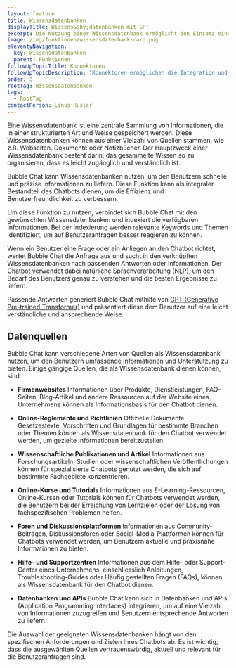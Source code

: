 ```yaml
---
layout: feature
title: Wissensdatenbanken
displayTitle: Wissens&shy;datenbanken mit GPT
excerpt: Die Nutzung einer Wissensdatenbank ermöglicht den Einsatz eines Chatbots mit minimalem Aufwand. Der Chatbot weiss sofort Bescheid über eine Fülle von Informationen und generiert mit GPT automatisch Antworten.
image: /img/funktionen/wissensdatenbank-card.png
eleventyNavigation:
  key: Wissensdatenbanken
  parent: Funktionen
followUpTopicTitle: Konnektoren
followUpTopicDescription: "Konnektoren ermöglichen die Integration und den Zugriff auf externe Wissensdatenbanken.<br/>Bubble Chat stellt eine Reihe von Konnektoren zur Verfügung:"
order: 3
rootTag: Wissensdatenbanken
tags:
  - RootTag
contactPerson: Linus Hüsler
---
```


Eine Wissensdatenbank ist eine zentrale Sammlung von Informationen, die in einer strukturierten Art und Weise gespeichert werden. Diese Wissensdatenbanken können aus einer Vielzahl von Quellen stammen, wie z.B. Webseiten, Dokumente oder Notizbücher. Der Hauptzweck einer Wissensdatenbank besteht darin, das gesammelte Wissen so zu organisieren, dass es leicht zugänglich und verständlich ist.

Bubble Chat kann Wissensdatenbanken nutzen, um den Benutzern schnelle und präzise Informationen zu liefern. Diese Funktion kann als integraler Bestandteil des Chatbots dienen, um die Effizienz und Benutzerfreundlichkeit zu verbessern. 

Um diese Funktion zu nutzen, verbindet sich Bubble Chat mit den gewünschten Wissensdatenbanken und indexiert die verfügbaren Informationen. Bei der Indexierung werden relevante Keywords und Themen identifiziert, um auf Benutzeranfragen besser reagieren zu können. 

Wenn ein Benutzer eine Frage oder ein Anliegen an den Chatbot richtet, wertet Bubble Chat die Anfrage aus und sucht in den verknüpften Wissensdatenbanken nach passenden Antworten oder Informationen. Der Chatbot verwendet dabei natürliche Sprachverarbeitung ([NLP](/funktionen/nlp/)), um den Bedarf des Benutzers genau zu verstehen und die besten Ergebnisse zu liefern. 

Passende Antworten generiert Bubble Chat mithilfe von [GPT (Generative Pre-trained Transformer)](/blog/chatgpt/) und präsentiert diese dem Benutzer auf eine leicht verständliche und ansprechende Weise.

## Datenquellen

Bubble Chat kann verschiedene Arten von Quellen als Wissensdatenbank nutzen, um den Benutzern umfassende Informationen und Unterstützung zu bieten. Einige gängige Quellen, die als Wissensdatenbank dienen können, sind:

- **Firmenwebsites**
  Informationen über Produkte, Dienstleistungen, FAQ-Seiten, Blog-Artikel und andere Ressourcen auf der Website eines Unternehmens können als Informationsbasis für den Chatbot dienen.

- **Online-Reglemente und Richtlinien**
  Offizielle Dokumente, Gesetzestexte, Vorschriften und Grundlagen für bestimmte Branchen oder Themen können als Wissensdatenbank für den Chatbot verwendet werden, um gezielte Informationen bereitzustellen.

- **Wissenschaftliche Publikationen und Artikel**
  Informationen aus Forschungsartikeln, Studien oder wissenschaftlichen Veröffentlichungen können für spezialisierte Chatbots genutzt werden, die sich auf bestimmte Fachgebiete konzentrieren.

- **Online-Kurse und Tutorials**
  Informationen aus E-Learning-Ressourcen, Online-Kursen oder Tutorials können für Chatbots verwendet werden, die Benutzern bei der Erreichung von Lernzielen oder der Lösung von fachspezifischen Problemen helfen.

- **Foren und Diskussionsplattformen**
  Informationen aus Community-Beiträgen, Diskussionsforen oder Social-Media-Plattformen können für Chatbots verwendet werden, um Benutzern aktuelle und praxisnahe Informationen zu bieten.

- **Hilfe- und Supportzentren**
  Informationen aus dem Hilfe- oder Support-Center eines Unternehmens, einschliesslich Anleitungen, Troubleshooting-Guides oder Häufig gestellten Fragen (FAQs), können als Wissensdatenbank für den Chatbot dienen.

- **Datenbanken und APIs**
  Bubble Chat kann sich in Datenbanken und APIs (Application Programming Interfaces) integrieren, um auf eine Vielzahl von Informationen zuzugreifen und Benutzern entsprechende Antworten zu liefern.

Die Auswahl der geeigneten Wissensdatenbanken hängt von den spezifischen Anforderungen und Zielen Ihres Chatbots ab. Es ist wichtig, dass die ausgewählten Quellen vertrauenswürdig, aktuell und relevant für die Benutzeranfragen sind.
